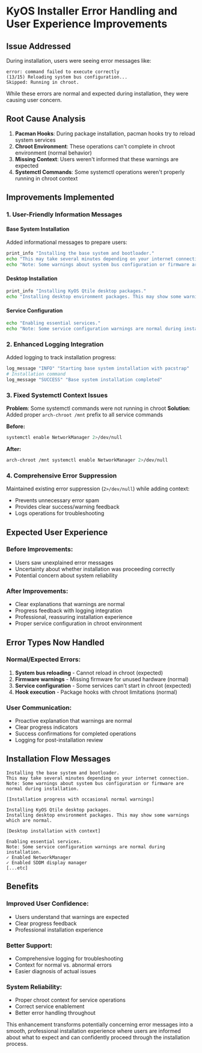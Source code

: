 # KyOS Installer Error Handling and User Experience Improvements

## Issue Addressed
During installation, users were seeing error messages like:
```
error: command failed to execute correctly
(13/15) Reloading system bus configuration...
Skipped: Running in chroot.
```

While these errors are normal and expected during installation, they were causing user concern.

## Root Cause Analysis
1. **Pacman Hooks**: During package installation, pacman hooks try to reload system services
2. **Chroot Environment**: These operations can't complete in chroot environment (normal behavior)
3. **Missing Context**: Users weren't informed that these warnings are expected
4. **Systemctl Commands**: Some systemctl operations weren't properly running in chroot context

## Improvements Implemented

### 1. **User-Friendly Information Messages**

#### **Base System Installation**
Added informational messages to prepare users:
```bash
print_info "Installing the base system and bootloader."
echo "This may take several minutes depending on your internet connection."
echo "Note: Some warnings about system bus configuration or firmware are normal during installation."
```

#### **Desktop Installation**
```bash
print_info "Installing KyOS Qtile desktop packages."
echo "Installing desktop environment packages. This may show some warnings which are normal."
```

#### **Service Configuration**
```bash
echo "Enabling essential services."
echo "Note: Some service configuration warnings are normal during installation."
```

### 2. **Enhanced Logging Integration**
Added logging to track installation progress:
```bash
log_message "INFO" "Starting base system installation with pacstrap"
# Installation command
log_message "SUCCESS" "Base system installation completed"
```

### 3. **Fixed Systemctl Context Issues**
**Problem**: Some systemctl commands were not running in chroot
**Solution**: Added proper `arch-chroot /mnt` prefix to all service commands

**Before:**
```bash
systemctl enable NetworkManager 2>/dev/null
```

**After:**
```bash
arch-chroot /mnt systemctl enable NetworkManager 2>/dev/null
```

### 4. **Comprehensive Error Suppression**
Maintained existing error suppression (`2>/dev/null`) while adding context:
- Prevents unnecessary error spam
- Provides clear success/warning feedback
- Logs operations for troubleshooting

## Expected User Experience

### **Before Improvements:**
- Users saw unexplained error messages
- Uncertainty about whether installation was proceeding correctly
- Potential concern about system reliability

### **After Improvements:**
- Clear explanations that warnings are normal
- Progress feedback with logging integration
- Professional, reassuring installation experience
- Proper service configuration in chroot environment

## Error Types Now Handled

### **Normal/Expected Errors:**
1. **System bus reloading** - Cannot reload in chroot (expected)
2. **Firmware warnings** - Missing firmware for unused hardware (normal)
3. **Service configuration** - Some services can't start in chroot (expected)
4. **Hook execution** - Package hooks with chroot limitations (normal)

### **User Communication:**
- Proactive explanation that warnings are normal
- Clear progress indicators
- Success confirmations for completed operations
- Logging for post-installation review

## Installation Flow Messages

```
Installing the base system and bootloader.
This may take several minutes depending on your internet connection.
Note: Some warnings about system bus configuration or firmware are normal during installation.

[Installation progress with occasional normal warnings]

Installing KyOS Qtile desktop packages.
Installing desktop environment packages. This may show some warnings which are normal.

[Desktop installation with context]

Enabling essential services.
Note: Some service configuration warnings are normal during installation.
✓ Enabled NetworkManager
✓ Enabled SDDM display manager
[...etc]
```

## Benefits

### **Improved User Confidence:**
- Users understand that warnings are expected
- Clear progress feedback
- Professional installation experience

### **Better Support:**
- Comprehensive logging for troubleshooting
- Context for normal vs. abnormal errors
- Easier diagnosis of actual issues

### **System Reliability:**
- Proper chroot context for service operations
- Correct service enablement
- Better error handling throughout

This enhancement transforms potentially concerning error messages into a smooth, professional installation experience where users are informed about what to expect and can confidently proceed through the installation process.
